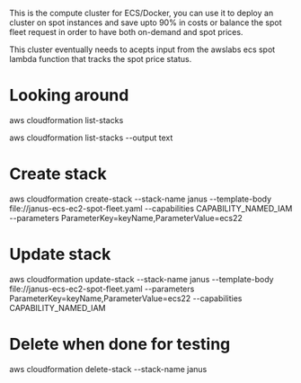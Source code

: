 This is the compute cluster for ECS/Docker, you can use it to deploy an cluster on spot instances and save upto 90% in costs or balance the spot fleet request in order to have both on-demand and spot prices.

This cluster eventually needs to acepts input from the awslabs ecs spot lambda function that tracks the spot price status.

# Looking around
aws cloudformation list-stacks

aws cloudformation list-stacks --output text

# Create stack   
aws cloudformation create-stack --stack-name janus --template-body file://janus-ecs-ec2-spot-fleet.yaml --capabilities CAPABILITY_NAMED_IAM --parameters ParameterKey=keyName,ParameterValue=ecs22

# Update stack
aws cloudformation update-stack --stack-name janus --template-body file://janus-ecs-ec2-spot-fleet.yaml  --parameters ParameterKey=keyName,ParameterValue=ecs22 --capabilities CAPABILITY_NAMED_IAM

# Delete when done for testing
aws cloudformation delete-stack --stack-name janus
